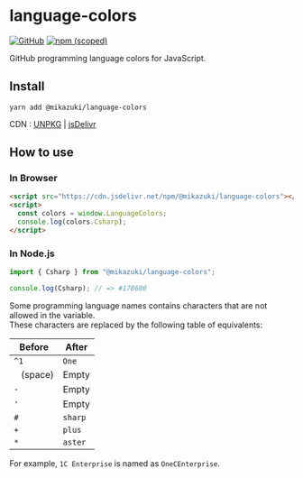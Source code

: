 # language-colors

[![GitHub](https://img.shields.io/github/license/mika-f/language-colors?style=flat-square)](./LICENSE)
[![npm (scoped)](https://img.shields.io/npm/v/@mikazuki/language-colors?style=flat-square)](https://www.npmjs.com/package/@mikazuki/language-colors)

GitHub programming language colors for JavaScript.

## Install

```
yarn add @mikazuki/language-colors
```

CDN : [UNPKG](https://unpkg.com/@mikazuki/language-colors) | [jsDelivr](https://cdn.jsdelivr.net/npm/@mikazuki/language-colors)

## How to use

### In Browser

```html
<script src="https://cdn.jsdelivr.net/npm/@mikazuki/language-colors"></script>
<script>
  const colors = window.LanguageColors;
  console.log(colors.Csharp);
</script>
```

### In Node.js

```typescript
import { Csharp } from "@mikazuki/language-colors";

console.log(Csharp); // => #178600
```

Some programming language names contains characters that are not allowed in the variable.  
These characters are replaced by the following table of equivalents:

| Before      | After   |
| ----------- | ------- |
| `^1`        | `One`   |
| ` ` (space) | Empty   |
| `-`         | Empty   |
| `'`         | Empty   |
| `#`         | `sharp` |
| `+`         | `plus`  |
| `*`         | `aster` |


For example, `1C Enterprise` is named as `OneCEnterprise`.